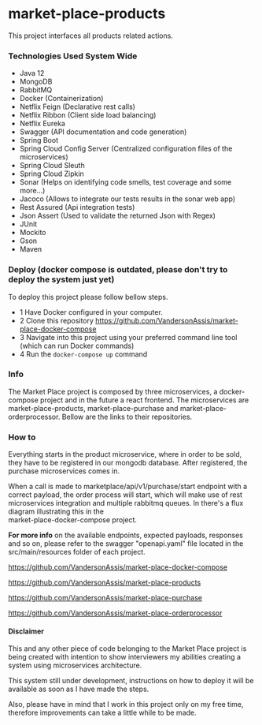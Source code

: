 # market-place-products
This project interfaces all products related actions.

### Technologies Used System Wide
- Java 12
- MongoDB
- RabbitMQ
- Docker (Containerization)
- Netflix Feign (Declarative rest calls)
- Netflix Ribbon (Client side load balancing)
- Netflix Eureka
- Swagger (API documentation and code generation)
- Spring Boot
- Spring Cloud Config Server (Centralized configuration files of the microservices)
- Spring Cloud Sleuth
- Spring Cloud Zipkin
- Sonar (Helps on identifying code smells, test coverage and some more...)
- Jacoco (Allows to integrate our tests results in the sonar web app)
- Rest Assured (Api integration tests)
- Json Assert (Used to validate the returned Json with Regex)
- JUnit
- Mockito
- Gson
- Maven

### Deploy (docker compose is outdated, please don't try to deploy the system just yet)
To deploy this project please follow bellow steps.
- 1 Have Docker configured in your computer.
- 2 Clone this repository https://github.com/VandersonAssis/market-place-docker-compose
- 3 Navigate into this project using your preferred command line tool (which can run Docker commands)
- 4 Run the `docker-compose up` command

### Info
The Market Place project is composed by three microservices, a 
 docker-compose project and in the 
future a react frontend. The microservices are market-place-products, 
market-place-purchase and market-place-orderprocessor. Bellow are the 
links to their repositories.

### How to
Everything starts in the product microservice, where in order to be 
sold, they have to be registered in our mongodb database. After 
registered, the purchase microservices comes in. 

When a call is made to marketplace/api/v1/purchase/start endpoint with 
a correct payload, the order process will start, which will make use 
of rest microservices integration and multiple rabbitmq queues. 
In there's a flux diagram illustrating this in the  
market-place-docker-compose project.

<b>For more info</b> on the available endpoints, expected payloads, 
responses and so on, please refer to the swagger "openapi.yaml" file 
located in the src/main/resources folder of each project.

https://github.com/VandersonAssis/market-place-docker-compose

https://github.com/VandersonAssis/market-place-products

https://github.com/VandersonAssis/market-place-purchase

https://github.com/VandersonAssis/market-place-orderprocessor

#### Disclaimer
This and any other piece of code belonging to the Market Place project is 
being created with intention to show interviewers my abilities creating 
a system using microservices architecture. 

This system still under development, instructions on how to deploy it will be available as soon as I have made the steps. 

Also, please have in mind that 
I work in this project only on my free time, therefore improvements can take a little while to be made.